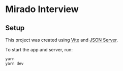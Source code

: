 # Mirado Interview

## Setup

This project was created using [Vite](https://vitejs.dev/) and [JSON Server](https://github.com/typicode/json-server).

To start the app and server, run:

```sh
yarn
yarn dev
```
